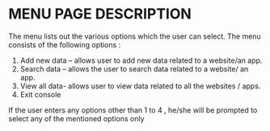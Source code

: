 # MENU PAGE DESCRIPTION 
The menu lists out the various options which the user can select. The menu consists of the following options : 
1. Add new data – allows user to add new data related to a website/an app.
2. Search data – allows the user to search data related to a website/ an app.
3. View all data- allows user to view data related to all the websites / apps.
4. Exit console 

If the user enters any options other than 1 to 4 , he/she will be prompted to select any of the mentioned options only
